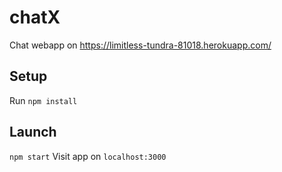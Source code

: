 # chatX
Chat webapp on https://limitless-tundra-81018.herokuapp.com/

## Setup
Run `npm install`

## Launch
`npm start`
Visit app on `localhost:3000`